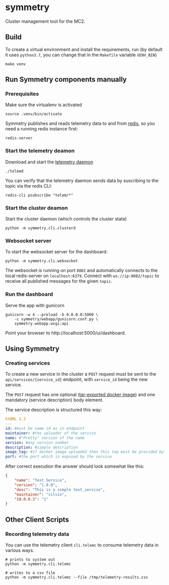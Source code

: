 symmetry
========

Cluster management tool for the MC2.

Build
-----

To create a virtual environment and install the requirements, run (by default it uses `python3.7`, you can change that
in the `Makefile` variable `VENV_BIN`)

    make venv
    

Run Symmetry components manually
--------------------------------

### Prerequisites

Make sure the virtualenv is activated

    source .venv/bin/activate

Symmetry publishes and reads telemetry data to and from [redis](http://redis.io),
so you need a running redis instance first:

    redis-server

### Start the telemetry deamon

Download and start the [telemetry daemon](https://github.com/edgerun/telemd) 

    ./telemd

You can verify that the telemetry daemon sends data by suscribing to the topic
via the redis CLI:

    redis-cli psubscribe "telem/*"


### Start the cluster deamon

Start the cluster daemon (which controls the cluster state)

    python -m symmetry.cli.clusterd


### Websocket server

To start the websocket server for the dashboard:

    python -m symmetry.cli.websocket
    
The websocket is running on port ```8082``` and automatically connects to the local redis-server on `localhost:6379`.
Connect with ```ws://ip:8082/topic``` to receive all published messages for the given ```topic```. 
    

### Run the dashboard

Serve the app with gunicorn

    gunicorn -w 4 --preload -b 0.0.0.0:5000 \
        -c symmetry/webapp/gunicorn.conf.py \
        symmetry.webapp.wsgi:api

Point your browser to http://localhost:5000/ui/dashboard.

Using Symmetry
--------------

### Creating services

To create a new service in the cluster a `POST` request must be sent to the
`api/services/{service_id}` endpoint, with `service_id` being the new service.

The `POST` request has one optional 
([tar-exported docker image](https://docs.docker.com/engine/reference/commandline/save/)) and one mandatory (service 
description) body element.

The service description is structured this way:

```yaml
%YAML 1.2
---
id: #must be same id as in endpoint
maintainer: #the uploader of the service
name: #"Pretty" version of the name
version: #any version number
description: #simple description
image_tag: #if docker image uploaded then this tag must be provided by the image. otherwise it is pulled 
port: #the port which is exposed by the service
```  

After correct execution the answer should look somewhat like this:

```json
{
    "name": "Test Service",
    "version": "1.0.0",
    "desc": "This is a simple test_service",
    "maintainer": "silvio",
    "10.0.0.3": "1"
}
```


Other Client Scripts
--------------------

### Recording telemetry data

You can use the telemetry client `cli.telemc` to consume telemetry data in
various ways.

    # prints to system out
    python -m symmetry.cli.telemc

    # writes to a csv file
    python -m symmetry.cli.telemc --file /tmp/telemetry-results.csv

